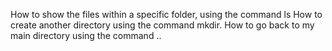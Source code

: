 How to show the files within a specific folder, using the command ls
How to create another directory using the command mkdir.
How to go back to my main directory using the command ..